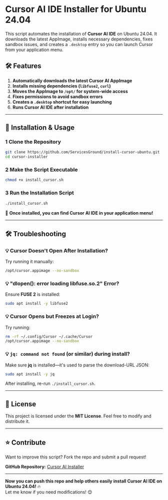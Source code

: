 #  Cursor AI IDE Installer for Ubuntu 24.04  

This script automates the installation of **Cursor AI IDE** on Ubuntu 24.04. It downloads the latest AppImage, installs necessary dependencies, fixes sandbox issues, and creates a `.desktop` entry so you can launch Cursor from your application menu.

## 🛠 Features
1. **Automatically downloads the latest Cursor AI AppImage**  
2. **Installs missing dependencies (`libfuse2`, `curl`)**  
3. **Moves the AppImage to `/opt/` for system-wide access**  
4. **Fixes permissions to avoid sandbox errors**  
5. **Creates a `.desktop` shortcut for easy launching**  
6. **Runs Cursor AI IDE after installation**  

---

## 📌 Installation & Usage

### **1️ Clone the Repository**
```bash
git clone https://github.com/ServicesGround/install-cursor-ubuntu.git
cd cursor-installer
```

### **2️ Make the Script Executable**
```bash
chmod +x install_cursor.sh
```

### **3️ Run the Installation Script**
```bash
./install_cursor.sh
```

🚀 **Once installed, you can find Cursor AI IDE in your application menu!**  

---

## 🛠 Troubleshooting

### **💡 Cursor Doesn't Open After Installation?**
Try running it manually:
```bash
/opt/cursor.appimage --no-sandbox
```

### **💡 "dlopen(): error loading libfuse.so.2" Error?**
Ensure **FUSE 2** is installed:
```bash
sudo apt install -y libfuse2
```

### **💡 Cursor Opens but Freezes at Login?**
Try running:
```bash
rm -rf ~/.config/Cursor ~/.cache/Cursor
/opt/cursor.appimage --no-sandbox
```

### **💡 `jq: command not found` (or similar) during install?**
Make sure **jq** is installed—it's used to parse the download-URL JSON:
```bash
sudo apt install -y jq
```
After installing, re-run `./install_cursor.sh`.



---

## 📜 License  
This project is licensed under the **MIT License**. Feel free to modify and distribute it.  

---

## ⭐ Contribute  
Want to improve this script? Fork the repo and submit a pull request!  

**GitHub Repository:** [Cursor AI Installer](https://github.com/ServicesGround/install-cursor-ubuntu.git)  

---

**Now you can push this repo and help others easily install Cursor AI IDE on Ubuntu 24.04!** 🔥  
Let me know if you need modifications! 😊  
